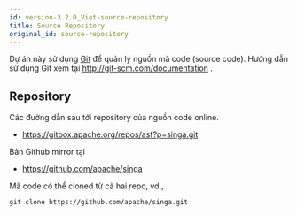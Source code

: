 ```yaml
---
id: version-3.2.0_Viet-source-repository
title: Source Repository
original_id: source-repository
---
```


<!--- Licensed to the Apache Software Foundation (ASF) under one or more contributor license agreements.  See the NOTICE file distributed with this work for additional information regarding copyright ownership.  The ASF licenses this file to you under the Apache License, Version 2.0 (the "License"); you may not use this file except in compliance with the License.  You may obtain a copy of the License at http://www.apache.org/licenses/LICENSE-2.0 Unless required by applicable law or agreed to in writing, software distributed under the License is distributed on an "AS IS" BASIS, WITHOUT WARRANTIES OR CONDITIONS OF ANY KIND, either express or implied.  See the License for the specific language governing permissions and limitations under the License.  -->

Dự án này sử dụng [Git](http://git-scm.com/) để quản lý nguồn mã code (source
code). Hướng dẫn sử dụng Git xem tại http://git-scm.com/documentation .

## Repository

Các đường dẫn sau tới repository của nguồn code online.

- https://gitbox.apache.org/repos/asf?p=singa.git

Bản Github mirror tại

- https://github.com/apache/singa

Mã code có thể cloned từ cả hai repo, vd.,

    git clone https://github.com/apache/singa.git
